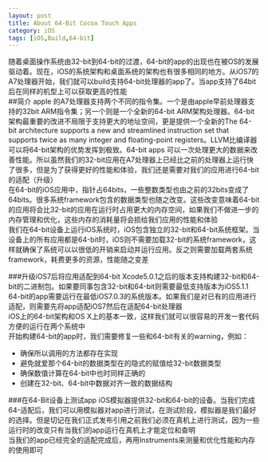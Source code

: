 ```yaml
---
layout: post
title: About 64-Bit Cocoa Touch Apps
category: iOS
tags: [iOS,Build,64-bit]
---
```




随着桌面操作系统由32-bit到64-bit的过渡，64-bit的app的出现也在被OS的发展驱动着。现在，iOS的系统架构和桌面系统的架构也有很多相同的地方。从iOS7的A7处理器开始，我们就可以build支持64-bit处理器的app了。当app支持了64bit后在同样的机型上可以获取更高的性能  
##简介
 apple 的A7处理器支持两个不同的指令集。一个是由apple早前处理器支持的32bit ARM指令集；另一个则是一个全新的64-bit ARM架构处理器。64-bit架构最重要的改进不局限于支持更大的地址空间，更是提供一个全新的The 64-bit architecture supports a new and streamlined instruction set that supports twice as many integer and floating-point registers。LLVM比编译器可以将64-bit架构的优势发挥到极致。64-bit apps 可以一次处理更大的数据来改善性能。所以虽然我们的32-bit应用在A7处理器上已经比之前的处理器上运行快了很多，但是为了获得更好的性能和体验，我们还是需要对我们的应用进行64-bit的适配（升级）  
 在64-bit的iOS应用中，指针占64bits，一些整数类型也由之前的32bits变成了64bits。很多系统framework包含的数据类型也随之改变。这些改变意味着64-bit的应用将会比32-bit的应用在运行时占用更大的内存空间，如果我们不做进一步的内存管理和优化，这些内存的消耗量将会损给我们应用的性能和体验  
 我们在64-bit设备上运行iOS系统时，iOS包含独立的32-bit和64-bit系统框架。当设备上的所有应用都是64-bit时，iOS则不需要加载32-bit的系统framework，这样就确保了系统可以以很低的开销来启动并运行应用。反之则需要加载两套系统framework，耗费更多的资源，性能随之变差  

###升级iOS7后将应用适配到64-bit
Xcode5.0.1之后的版本支持构建32-bit和64-bit的二进制包。如果要同事包含32-bit和64-bit则需要最低支持版本为iOS5.1.1 64-bit的app需要运行在最低iOS7.0.3的系统版本。如果我们是对已有的应用进行适配，则需要先将app适配iOS7然后在适配64-bit处理器  
iOS上的64-bit架构和OS X上的基本一致，这样我们就可以很容易的开发一套代码方便的运行在两个系统中  
开始构建64-bit的app时，我们需要修复一些和64-bit有关的warning，例如：  
* 确保所以调用的方法都存在实现
* 避免就爱那个64-bit的数据类型在的隐式的赋值给32-bit数据类型
* 确保数值计算在64-bit中也时同样正确的
* 创建在32-bit、64-bit中数据对齐一致的数据结构
 
###在64-Bit设备上测试app
iOS模拟器提供32-bit和64-bit的设备。当我们完成64-适配后，我们可以用模拟器对app进行测试，在测试阶段，模拟器是我们最好的选择。但是切记在我们正式发布引用之前我们必须在真机上进行测试，因为一些运行时的改变只有当我们的app运行在真机上才能定位和查明  
当我们的app已经完全的适配完成后，再用Instruments来测量和优化性能和内存的使用即可


